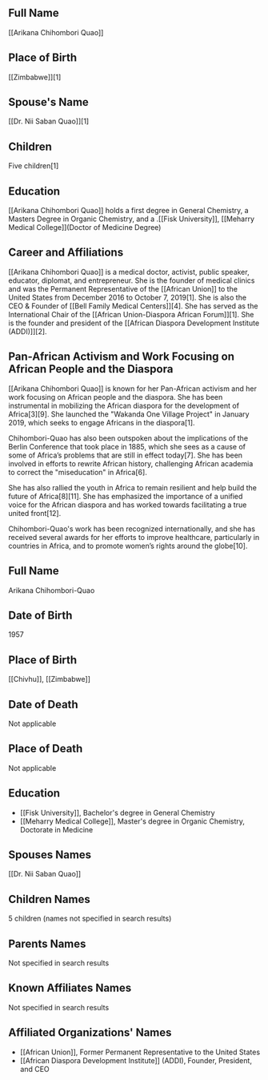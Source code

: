 ## Full Name
[[Arikana Chihombori Quao]]

## Place of Birth
[[Zimbabwe]][1]

## Spouse's Name
[[Dr. Nii Saban Quao]][1]

## Children
Five children[1]

## Education
[[Arikana Chihombori Quao]] holds a first degree in General Chemistry, a Masters Degree in Organic Chemistry, and a .[[Fisk University]], [[Meharry Medical College]](Doctor of Medicine Degree)
## Career and Affiliations
[[Arikana Chihombori Quao]] is a medical doctor, activist, public speaker, educator, diplomat, and entrepreneur. She is the founder of medical clinics and was the Permanent Representative of the [[African Union]] to the United States from December 2016 to October 7, 2019[1]. She is also the CEO & Founder of [[Bell Family Medical Centers]][4]. She has served as the International Chair of the [[African Union-Diaspora African Forum]][1]. She is the founder and president of the [[African Diaspora Development Institute (ADDI)]][2].

## Pan-African Activism and Work Focusing on African People and the Diaspora
[[Arikana Chihombori Quao]] is known for her Pan-African activism and her work focusing on African people and the diaspora. She has been instrumental in mobilizing the African diaspora for the development of Africa[3][9]. She launched the "Wakanda One Village Project" in January 2019, which seeks to engage Africans in the diaspora[1]. 

Chihombori-Quao has also been outspoken about the implications of the Berlin Conference that took place in 1885, which she sees as a cause of some of Africa’s problems that are still in effect today[7]. She has been involved in efforts to rewrite African history, challenging African academia to correct the "miseducation" in Africa[6]. 

She has also rallied the youth in Africa to remain resilient and help build the future of Africa[8][11]. She has emphasized the importance of a unified voice for the African diaspora and has worked towards facilitating a true united front[12]. 

Chihombori-Quao's work has been recognized internationally, and she has received several awards for her efforts to improve healthcare, particularly in countries in Africa, and to promote women’s rights around the globe[10].



## Full Name
Arikana Chihombori-Quao

## Date of Birth
1957

## Place of Birth
[[Chivhu]], [[Zimbabwe]]

## Date of Death
Not applicable

## Place of Death
Not applicable

## Education
- [[Fisk University]], Bachelor's degree in General Chemistry
- [[Meharry Medical College]], Master's degree in Organic Chemistry, Doctorate in Medicine

## Spouses Names
[[Dr. Nii Saban Quao]]

## Children Names
5 children (names not specified in search results)

## Parents Names
Not specified in search results

## Known Affiliates Names
Not specified in search results

## Affiliated Organizations' Names
- [[African Union]], Former Permanent Representative to the United States
- [[African Diaspora Development Institute]] (ADDI), Founder, President, and CEO